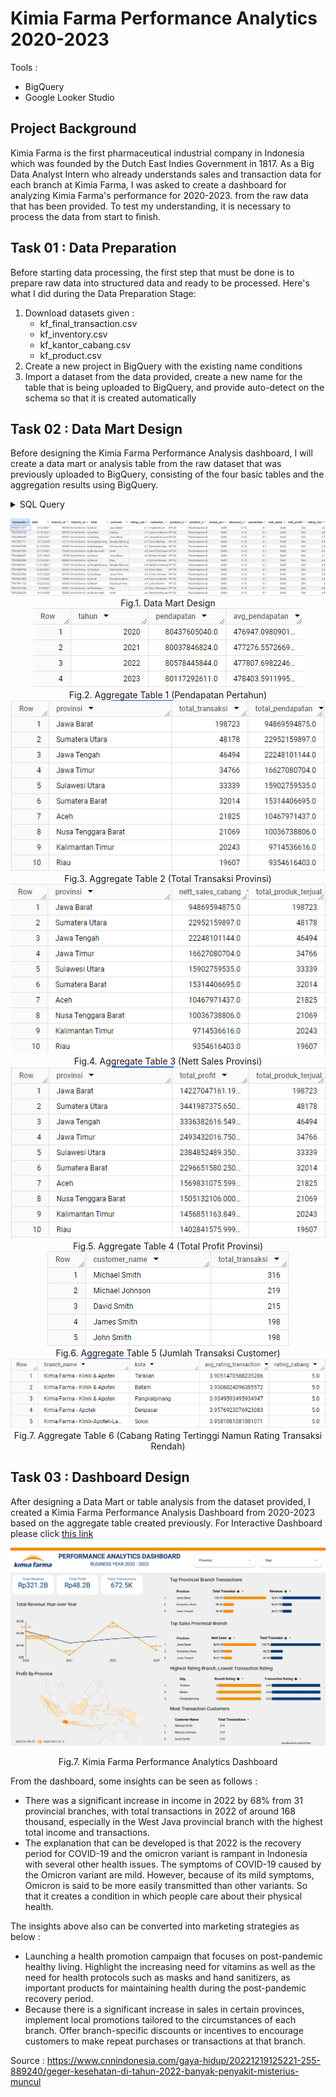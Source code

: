 # Kimia Farma Performance Analytics 2020-2023
Tools :
- BigQuery
- Google Looker Studio

## Project Background
Kimia Farma is the first pharmaceutical industrial company in Indonesia which was founded by the Dutch East Indies Government in 1817. As a Big Data Analyst Intern who already understands sales and transaction data for each branch at Kimia Farma, I was asked to create a dashboard for analyzing Kimia Farma's performance for 2020-2023. from the raw data that has been provided. To test my understanding, it is necessary to process the data from start to finish.

## Task 01 : Data Preparation
Before starting data processing, the first step that must be done is to prepare raw data into structured data and ready to be processed. Here's what I did during the Data Preparation Stage:
1. Download datasets given :
   - kf_final_transaction.csv
   - kf_inventory.csv
   - kf_kantor_cabang.csv
   - kf_product.csv
3. Create a new project in BigQuery with the existing name conditions
4. Import a dataset from the data provided, create a new name for the table that is being uploaded to BigQuery, and provide auto-detect on the schema so that it is created automatically

## Task 02 : Data Mart Design
Before designing the Kimia Farma Performance Analysis dashboard, I will create a data mart or analysis table from the raw dataset that was previously uploaded to BigQuery, consisting of the four basic tables and the aggregation results using BigQuery.
<details><summary>SQL Query</summary>

```sql
-- Create Datamart Design --
CREATE TABLE Kimia_Farma.Analysis_Transaction AS
SELECT
    ft.transaction_id,
    ft.date,
    ft.branch_id,
    kc.branch_name,
    kc.kota,
    kc.provinsi,
    kc.rating AS rating_cabang_Kimia_Farma,
    ft.customer_name,
    p.product_id,
    p.product_name,
    ft.price AS actual_price,
    ft.discount_percentage,
    CASE
        WHEN ft.price <= 50000 THEN 0.1
        WHEN ft.price > 50000 - 100000 THEN 0.15
        WHEN ft.price > 100000 - 300000 THEN 0.2
        WHEN ft.price > 300000 - 500000 THEN 0.25
        When ft.price > 500000 THEN 0.30
        ELSE 0.3
    END AS persentase_gross_laba,
    ft.price * (1 - ft.discount_percentage) AS nett_sales,
    (ft.price * (1 - ft.discount_percentage) * 
        CASE
            WHEN ft.price <= 50000 THEN 0.1
            WHEN ft.price > 50000 - 100000 THEN 0.15
            WHEN ft.price > 100000 - 300000 THEN 0.2
            WHEN ft.price > 300000 - 500000 THEN 0.25
            WHEN ft.price > 500000 THEN 0.30
            ELSE 0.3
        END) AS nett_profit,
    ft.rating AS rating_transaksi
FROM
    Kimia_Farma.kf_final_transaction AS ft
LEFT JOIN
    Kimia_Farma.kf_kantor_cabang AS kc ON ft.branch_id = kc.branch_id
LEFT JOIN
    Kimia_Farma.kf_product AS p ON ft.product_id = p.product_id
;

-- Create Aggregate Table 1: Pendapatan Pertahun --
CREATE TABLE Kimia_Farma.pendapatan_pertahun AS
SELECT
    EXTRACT(YEAR FROM st.date) AS tahun,
    SUM(nett_sales) AS pendapatan,
    AVG(nett_sales) AS avg_pendapatan
FROM
    Kimia_Farma.Analysis_Transaction AS st
GROUP BY
    tahun
ORDER BY
    tahun
;

-- Create Aggregate Table 2: Total Transaksi Provinsi --
CREATE TABLE Kimia_Farma.total_transaksi_provinsi AS
SELECT 
    provinsi,
    COUNT(*) AS total_transaksi,
    SUM(nett_sales) AS total_pendapatan
FROM 
    Kimia_Farma.Analysis_Transaction AS st
GROUP BY 
    provinsi
ORDER BY 
    total_transaksi DESC
LIMIT 10
;

-- Create Aggregate Table 3: Nett Sales Provinsi --
CREATE TABLE Kimia_Farma.nett_sales_provinsi AS 
SELECT 
    provinsi, 
    SUM(nett_sales) AS nett_sales_cabang,
    COUNT(st.product_id) AS total_produk_terjual
FROM 
    `Kimia_Farma.Analysis_Transaction` AS st
GROUP BY 
    provinsi
ORDER BY 
    nett_sales_cabang DESC
LIMIT 10
;

-- Create Aggregate Table 4: Total Profit Provinsi --
CREATE TABLE Kimia_Farma.total_profit_provinsi AS
SELECT
    provinsi,
    SUM(nett_profit) AS total_profit,
    COUNT(product_id) AS total_produk_terjual
FROM 
    `Kimia_Farma.Analysis_Transaction` AS st
GROUP BY 
    provinsi
ORDER BY
    total_profit DESC, total_produk_terjual DESC
;

-- Create Aggregate Table 5: Jumlah Transaksi Customer --
CREATE TABLE Kimia_Farma.jumlah_transaksi_customer AS
SELECT
    customer_name,
    COUNT(transaction_id) AS total_transaksi
FROM 
    Kimia_Farma.Analysis_Transaction AS st
WHERE 
    EXTRACT(YEAR FROM date) BETWEEN 2020 AND 2023
GROUP BY 
    customer_name
ORDER BY 
    total_transaksi DESC
LIMIT 5
;

-- Create Aggregate Table 6: Cabang Rating Tertinggi, Rating Transaksi Rendah --
CREATE TABLE Kimia_Farma.cabang_rating_tertingi_rating_transaksi_terendah AS
SELECT
    kc.branch_name,
    kc.kota, 
    AVG(ft.rating) AS avg_rating_transaction, 
    kc.rating AS rating_cabang
FROM 
    `Kimia_Farma.kf_final_transaction` AS ft
LEFT JOIN 
    Kimia_Farma.kf_kantor_cabang AS kc
ON 
    ft.branch_id = kc.branch_id
GROUP BY 
    kc.branch_name, kc.kota, kc.rating
ORDER BY 
    kc.rating DESC, AVG(ft.rating) ASC
LIMIT 5
;
```

</details>

<p align="center">
  <img src="/assets/data_mart_design.png">
  <br>Fig.1. Data Mart Design</br>
  
  <img src="/assets/aggregate_table1.png">
  <br>Fig.2. Aggregate Table 1 (Pendapatan Pertahun)</br>

  <img src="assets/aggregate_table2.png">
  <br>Fig.3. Aggregate Table 2 (Total Transaksi Provinsi)</br>

  <img src="assets/aggregate_table3.png">
  <br>Fig.4. Aggregate Table 3 (Nett Sales Provinsi)</br>

  <img src="assets/aggregate_table4.png">
  <br>Fig.5. Aggregate Table 4 (Total Profit Provinsi)</br>

  <img src="assets/aggregate_table5.png">
  <br>Fig.6. Aggregate Table 5 (Jumlah Transaksi Customer)</br>

  <img src="assets/aggregate_table6.png">
  <br>Fig.7. Aggregate Table 6 (Cabang Rating Tertinggi Namun Rating Transaksi Rendah)</br>
  
</p>

## Task 03 : Dashboard Design
After designing a Data Mart or table analysis from the dataset provided, I created a Kimia Farma Performance Analysis Dashboard from 2020-2023 based on the aggregate table created previously. For Interactive Dashboard please click [this link](https://lookerstudio.google.com/reporting/63e3c832-aafe-43b7-9ef2-87f01d765f55)

![Image Alt text](assets/dashboard.jpg)
<p align="center">Fig.7. Kimia Farma Performance Analytics Dashboard

From the dashboard, some insights can be seen as follows :
- There was a significant increase in income in 2022 by 68% from 31 provincial branches, with total transactions in 2022 of around 168 thousand, especially in the West Java provincial branch with the highest total income and transactions.
- The explanation that can be developed is that 2022 is the recovery period for COVID-19 and the omicron variant is rampant in Indonesia with several other health issues. The symptoms of COVID-19 caused by the Omicron variant are mild. However, because of its mild symptoms, Omicron is said to be more easily transmitted than other variants. So that it creates a condition in which people care about their physical health.

The insights above also can be converted into marketing strategies as below :
- Launching a health promotion campaign that focuses on post-pandemic healthy living. Highlight the increasing need for vitamins as well as the need for health protocols such as masks and hand sanitizers, as important products for maintaining health during the post-pandemic recovery period.
- Because there is a significant increase in sales in certain provinces, implement local promotions tailored to the circumstances of each branch. Offer branch-specific discounts or incentives to encourage customers to make repeat purchases or transactions at that branch.

Source : https://www.cnnindonesia.com/gaya-hidup/20221219125221-255-889240/geger-kesehatan-di-tahun-2022-banyak-penyakit-misterius-muncul
